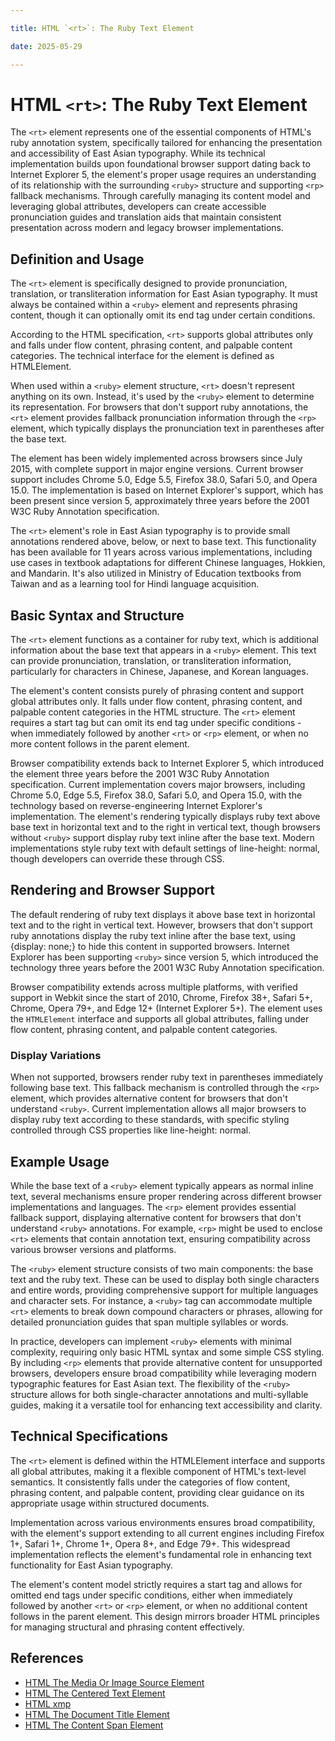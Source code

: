 ```yaml
---

title: HTML `<rt>`: The Ruby Text Element

date: 2025-05-29

---
```



# HTML `<rt>`: The Ruby Text Element

The `<rt>` element represents one of the essential components of HTML's ruby annotation system, specifically tailored for enhancing the presentation and accessibility of East Asian typography. While its technical implementation builds upon foundational browser support dating back to Internet Explorer 5, the element's proper usage requires an understanding of its relationship with the surrounding `<ruby>` structure and supporting `<rp>` fallback mechanisms. Through carefully managing its content model and leveraging global attributes, developers can create accessible pronunciation guides and translation aids that maintain consistent presentation across modern and legacy browser implementations.


## Definition and Usage

The `<rt>` element is specifically designed to provide pronunciation, translation, or transliteration information for East Asian typography. It must always be contained within a `<ruby>` element and represents phrasing content, though it can optionally omit its end tag under certain conditions.

According to the HTML specification, `<rt>` supports global attributes only and falls under flow content, phrasing content, and palpable content categories. The technical interface for the element is defined as HTMLElement.

When used within a `<ruby>` element structure, `<rt>` doesn't represent anything on its own. Instead, it's used by the `<ruby>` element to determine its representation. For browsers that don't support ruby annotations, the `<rt>` element provides fallback pronunciation information through the `<rp>` element, which typically displays the pronunciation text in parentheses after the base text.

The element has been widely implemented across browsers since July 2015, with complete support in major engine versions. Current browser support includes Chrome 5.0, Edge 5.5, Firefox 38.0, Safari 5.0, and Opera 15.0. The implementation is based on Internet Explorer's support, which has been present since version 5, approximately three years before the 2001 W3C Ruby Annotation specification.

The `<rt>` element's role in East Asian typography is to provide small annotations rendered above, below, or next to base text. This functionality has been available for 11 years across various implementations, including use cases in textbook adaptations for different Chinese languages, Hokkien, and Mandarin. It's also utilized in Ministry of Education textbooks from Taiwan and as a learning tool for Hindi language acquisition.


## Basic Syntax and Structure

The `<rt>` element functions as a container for ruby text, which is additional information about the base text that appears in a `<ruby>` element. This text can provide pronunciation, translation, or transliteration information, particularly for characters in Chinese, Japanese, and Korean languages.

The element's content consists purely of phrasing content and support global attributes only. It falls under flow content, phrasing content, and palpable content categories in the HTML structure. The `<rt>` element requires a start tag but can omit its end tag under specific conditions - when immediately followed by another `<rt>` or `<rp>` element, or when no more content follows in the parent element.

Browser compatibility extends back to Internet Explorer 5, which introduced the element three years before the 2001 W3C Ruby Annotation specification. Current implementation covers major browsers, including Chrome 5.0, Edge 5.5, Firefox 38.0, Safari 5.0, and Opera 15.0, with the technology based on reverse-engineering Internet Explorer's implementation. The element's rendering typically displays ruby text above base text in horizontal text and to the right in vertical text, though browsers without `<ruby>` support display ruby text inline after the base text. Modern implementations style ruby text with default settings of line-height: normal, though developers can override these through CSS.


## Rendering and Browser Support

The default rendering of ruby text displays it above base text in horizontal text and to the right in vertical text. However, browsers that don't support ruby annotations display the ruby text inline after the base text, using {display: none;} to hide this content in supported browsers. Internet Explorer has been supporting `<ruby>` since version 5, which introduced the technology three years before the 2001 W3C Ruby Annotation specification.

Browser compatibility extends across multiple platforms, with verified support in Webkit since the start of 2010, Chrome, Firefox 38+, Safari 5+, Chrome, Opera 79+, and Edge 12+ (Internet Explorer 5+). The element uses the `HTMLElement` interface and supports all global attributes, falling under flow content, phrasing content, and palpable content categories.


### Display Variations

When not supported, browsers render ruby text in parentheses immediately following base text. This fallback mechanism is controlled through the `<rp>` element, which provides alternative content for browsers that don't understand `<ruby>`. Current implementation allows all major browsers to display ruby text according to these standards, with specific styling controlled through CSS properties like line-height: normal.


## Example Usage

While the base text of a `<ruby>` element typically appears as normal inline text, several mechanisms ensure proper rendering across different browser implementations and languages. The `<rp>` element provides essential fallback support, displaying alternative content for browsers that don't understand `<ruby>` annotations. For example, `<rp>` might be used to enclose `<rt>` elements that contain annotation text, ensuring compatibility across various browser versions and platforms.

The `<ruby>` element structure consists of two main components: the base text and the ruby text. These can be used to display both single characters and entire words, providing comprehensive support for multiple languages and character sets. For instance, a `<ruby>` tag can accommodate multiple `<rt>` elements to break down compound characters or phrases, allowing for detailed pronunciation guides that span multiple syllables or words.

In practice, developers can implement `<ruby>` elements with minimal complexity, requiring only basic HTML syntax and some simple CSS styling. By including `<rp>` elements that provide alternative content for unsupported browsers, developers ensure broad compatibility while leveraging modern typographic features for East Asian text. The flexibility of the `<ruby>` structure allows for both single-character annotations and multi-syllable guides, making it a versatile tool for enhancing text accessibility and clarity.


## Technical Specifications

The `<rt>` element is defined within the HTMLElement interface and supports all global attributes, making it a flexible component of HTML's text-level semantics. It consistently falls under the categories of flow content, phrasing content, and palpable content, providing clear guidance on its appropriate usage within structured documents.

Implementation across various environments ensures broad compatibility, with the element's support extending to all current engines including Firefox 1+, Safari 1+, Chrome 1+, Opera 8+, and Edge 79+. This widespread implementation reflects the element's fundamental role in enhancing text functionality for East Asian typography.

The element's content model strictly requires a start tag and allows for omitted end tags under specific conditions, either when immediately followed by another `<rt>` or `<rp>` element, or when no additional content follows in the parent element. This design mirrors broader HTML principles for managing structural and phrasing content effectively.

## References

- [HTML The Media Or Image Source Element](https://github.com/serpuniversity/learn/blob/main/html/HTML%20The%20Media%20Or%20Image%20Source%20Element.md)
- [HTML The Centered Text Element](https://github.com/serpuniversity/learn/blob/main/html/HTML%20The%20Centered%20Text%20Element.md)
- [HTML xmp](https://github.com/serpuniversity/learn/blob/main/html/HTML%20xmp.md)
- [HTML The Document Title Element](https://github.com/serpuniversity/learn/blob/main/html/HTML%20The%20Document%20Title%20Element.md)
- [HTML The Content Span Element](https://github.com/serpuniversity/learn/blob/main/html/HTML%20The%20Content%20Span%20Element.md)